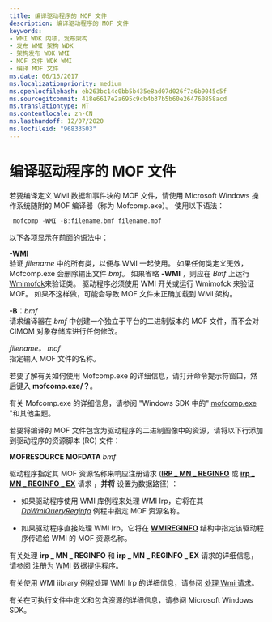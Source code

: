 ```yaml
---
title: 编译驱动程序的 MOF 文件
description: 编译驱动程序的 MOF 文件
keywords:
- WMI WDK 内核，发布架构
- 发布 WMI 架构 WDK
- 架构发布 WDK WMI
- MOF 文件 WDK WMI
- 编译 MOF 文件
ms.date: 06/16/2017
ms.localizationpriority: medium
ms.openlocfilehash: eb263bc14c0bb5b435e8ad07d026f7a6b9045c5f
ms.sourcegitcommit: 418e6617e2a695c9cb4b37b5b60e264760858acd
ms.translationtype: MT
ms.contentlocale: zh-CN
ms.lasthandoff: 12/07/2020
ms.locfileid: "96833503"
---
```

# <a name="compiling-a-drivers-mof-file"></a>编译驱动程序的 MOF 文件





若要编译定义 WMI 数据和事件块的 MOF 文件，请使用 Microsoft Windows 操作系统随附的 MOF 编译器（称为 Mofcomp.exe）。 使用以下语法：

```cpp
 mofcomp -WMI -B:filename.bmf filename.mof
```

以下各项显示在前面的语法中：

<a href="" id="-wmi"></a>**-WMI**  
验证 *filename* 中的所有类，以便与 WMI 一起使用。 如果任何类定义无效，Mofcomp.exe 会删除输出文件 *bmf*。 如果省略 **-WMI** ，则应在 *Bmf* 上运行 [Wmimofck](using-wmimofck-exe.md)来验证类。 驱动程序必须使用 WMI 开关或运行 Wmimofck 来验证 MOF。 如果不这样做，可能会导致 MOF 文件未正确加载到 WMI 架构。

<a href="" id="-b-filename-bmf"></a>**-B：**<em>bmf</em>  
请求编译器在 *bmf* 中创建一个独立于平台的二进制版本的 MOF 文件，而不会对 CIMOM 对象存储库进行任何修改。

<a href="" id="filename-mof"></a>*filename。 mof*  
指定输入 MOF 文件的名称。

若要了解有关如何使用 Mofcomp.exe 的详细信息，请打开命令提示符窗口，然后键入 **mofcomp.exe/？**。

有关 Mofcomp.exe 的详细信息，请参阅 "Windows SDK 中的" [mofcomp.exe](/windows/win32/wmisdk/mofcomp) "和其他主题。

若要将编译的 MOF 文件包含为驱动程序的二进制图像中的资源，请将以下行添加到驱动程序的资源脚本 (RC) 文件：

**MOFRESOURCE MOFDATA** *bmf*

驱动程序指定其 MOF 资源名称来响应注册请求 ([**IRP \_ MN \_ REGINFO**](./irp-mn-reginfo.md) 或 [**irp \_ MN \_ REGINFO \_ EX**](./irp-mn-reginfo-ex.md) 请求 **，并将** 设置为数据路径) ：

-   如果驱动程序使用 WMI 库例程来处理 WMI Irp，它将在其 [*DpWmiQueryReginfo*](/windows-hardware/drivers/ddi/wmilib/nc-wmilib-wmi_query_reginfo_callback) 例程中指定 MOF 资源名称。

-   如果驱动程序直接处理 WMI Irp，它将在 [**WMIREGINFO**](/windows-hardware/drivers/ddi/wmistr/ns-wmistr-wmireginfow) 结构中指定该驱动程序传递给 WMI 的 MOF 资源名称。

有关处理 **irp \_ MN \_ REGINFO** 和 **irp \_ MN \_ REGINFO \_ EX** 请求的详细信息，请参阅 [注册为 WMI 数据提供程序](registering-as-a-wmi-data-provider.md)。

有关使用 WMI iibrary 例程处理 WMI Irp 的详细信息，请参阅 [处理 Wmi 请求](handling-wmi-requests.md)。

有关在可执行文件中定义和包含资源的详细信息，请参阅 Microsoft Windows SDK。

